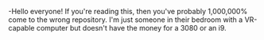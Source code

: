 -Hello everyone! If you're reading this, then you've probably 1,000,000% come to the wrong repository. 
I'm just someone in their bedroom with a VR-capable computer but doesn't have the money for a 3080 or an i9.
